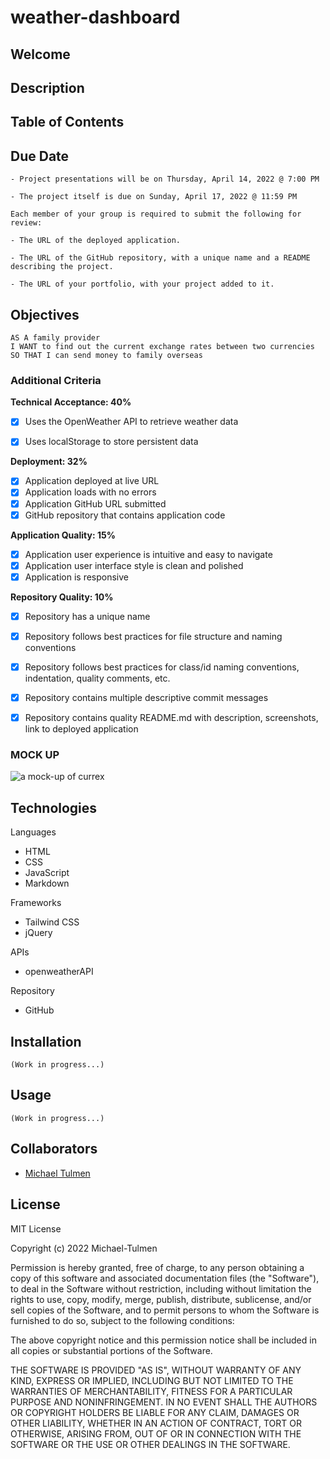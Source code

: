 # weather-dashboard
## Welcome



## Description


## Table of Contents



## Due Date
```
- Project presentations will be on Thursday, April 14, 2022 @ 7:00 PM

- The project itself is due on Sunday, April 17, 2022 @ 11:59 PM
```
```
Each member of your group is required to submit the following for review:

- The URL of the deployed application.

- The URL of the GitHub repository, with a unique name and a README describing the project.

- The URL of your portfolio, with your project added to it.
```

## Objectives
```
AS A family provider
I WANT to find out the current exchange rates between two currencies
SO THAT I can send money to family overseas
```

### **Additional Criteria**

**Technical Acceptance: 40%**

- [x] Uses the OpenWeather API to retrieve weather data
- [x] Uses localStorage to store persistent data 


**Deployment: 32%**

- [x] Application deployed at live URL
- [x] Application loads with no errors
- [x] Application GitHub URL submitted
- [x] GitHub repository that contains application code

**Application Quality: 15%**

- [x] Application user experience is intuitive and easy to navigate
- [x] Application user interface style is clean and polished
- [x] Application is responsive

**Repository Quality: 10%**

- [x] Repository has a unique name
- [x] Repository follows best practices for file structure and naming conventions
- [x] Repository follows best practices for class/id naming conventions, indentation, quality comments, etc.
- [x] Repository contains multiple descriptive commit messages
- [x] Repository contains quality README.md with description, screenshots, link to deployed application


### **MOCK UP**

![a mock-up of currex](./assets/images/mock-up.gif)

## Technologies

Languages
- HTML
- CSS
- JavaScript
- Markdown

Frameworks
- Tailwind CSS
- jQuery

APIs
- openweatherAPI

Repository
- GitHub

## Installation

```
(Work in progress...)
```

## Usage

```
(Work in progress...)
```

## Collaborators

- [Michael Tulmen](https://github.com/Michael-Tulmen)


## License
MIT License

Copyright (c) 2022 Michael-Tulmen

Permission is hereby granted, free of charge, to any person obtaining a copy
of this software and associated documentation files (the "Software"), to deal
in the Software without restriction, including without limitation the rights
to use, copy, modify, merge, publish, distribute, sublicense, and/or sell
copies of the Software, and to permit persons to whom the Software is
furnished to do so, subject to the following conditions:

The above copyright notice and this permission notice shall be included in all
copies or substantial portions of the Software.

THE SOFTWARE IS PROVIDED "AS IS", WITHOUT WARRANTY OF ANY KIND, EXPRESS OR
IMPLIED, INCLUDING BUT NOT LIMITED TO THE WARRANTIES OF MERCHANTABILITY,
FITNESS FOR A PARTICULAR PURPOSE AND NONINFRINGEMENT. IN NO EVENT SHALL THE
AUTHORS OR COPYRIGHT HOLDERS BE LIABLE FOR ANY CLAIM, DAMAGES OR OTHER
LIABILITY, WHETHER IN AN ACTION OF CONTRACT, TORT OR OTHERWISE, ARISING FROM,
OUT OF OR IN CONNECTION WITH THE SOFTWARE OR THE USE OR OTHER DEALINGS IN THE
SOFTWARE.